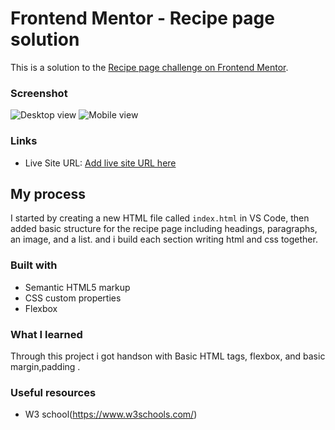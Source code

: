 # Frontend Mentor - Recipe page solution

This is a solution to the [Recipe page challenge on Frontend Mentor](https://www.frontendmentor.io/challenges/recipe-page-KiTsR8QQKm). 

### Screenshot

![Desktop view](./screenshots/screenshot_desktop_view.jpg)
![Mobile view](./screenshots/screenshot_mobile(375px)_view.jpg)

### Links

- Live Site URL: [Add live site URL here](https://your-live-site-url.com)

## My process
I started  by creating a new HTML file called `index.html` in VS Code, then added basic structure for the recipe page including headings, paragraphs, an image, and a list. and i build each section writing html and css together.

### Built with

- Semantic HTML5 markup
- CSS custom properties
- Flexbox

### What I learned
Through this project i got handson with Basic HTML tags, flexbox, and basic margin,padding .
### Useful resources

- W3 school(https://www.w3schools.com/)




